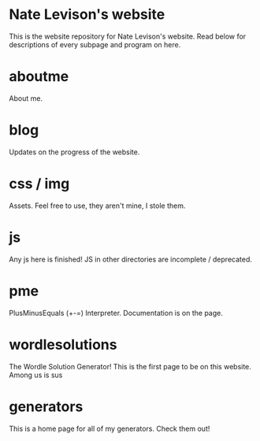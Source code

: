 # Nate Levison's website

This is the website repository for Nate Levison's website.
Read below for descriptions of every subpage and program on
here.

# aboutme
About me.
# blog
Updates on the progress of the website.
# css / img
Assets. Feel free to use, they aren't mine, I stole them.
# js
Any js here is finished! JS in other directories are incomplete / deprecated.
# pme
PlusMinusEquals (+-=) Interpreter. Documentation is on the page.
# wordlesolutions
The Wordle Solution Generator! This is the first page to be on
this website. Among us is sus
# generators
This is a home page for all of my generators. Check them out!